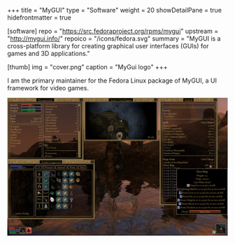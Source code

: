 +++
title = "MyGUI"
type = "Software"
weight = 20
showDetailPane = true
hidefrontmatter = true

[software]
repo = "https://src.fedoraproject.org/rpms/mygui"
upstream = "http://mygui.info/"
repoico = "/icons/fedora.svg"
summary = "MyGUI is a cross-platform library for creating graphical user interfaces (GUIs) for games and 3D applications."

[thumb]
img = "cover.png"
caption = "MyGui logo"
+++

I am the primary maintainer for the Fedora Linux package of MyGUI, a UI framework for video games.
<!--more-->
![MyGUI being used in OpenMW. Image taken from [mygui.info](http://mygui.info/#ui-tabs-11)](screenshot.jpg)